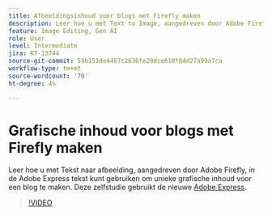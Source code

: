 ```yaml
---
title: Afbeeldingsinhoud voor blogs met Firefly maken
description: Leer hoe u met Text to Image, aangedreven door Adobe Firefly, in Adobe Express unieke grafische inhoud voor een blog kunt maken
feature: Image Editing, Gen AI
role: User
level: Intermediate
jira: KT-13744
source-git-commit: 58b151de4487c2636fe28dce610f84d27a99a7ca
workflow-type: tm+mt
source-wordcount: '70'
ht-degree: 4%

---
```


# Grafische inhoud voor blogs met Firefly maken

Leer hoe u met Tekst naar afbeelding, aangedreven door Adobe Firefly, in de Adobe Express tekst kunt gebruiken om unieke grafische inhoud voor een blog te maken. Deze zelfstudie gebruikt de nieuwe [Adobe Express](https://www.adobe.com/express/).

>[!VIDEO](https://video.tv.adobe.com/v/3422408?quality=12&learn=on&hidetitle=true)
